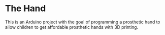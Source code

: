 # The Hand
This is an Arduino project with the goal of programming a prosthetic hand to allow children to get affordable prosthetic hands with 3D printing.
